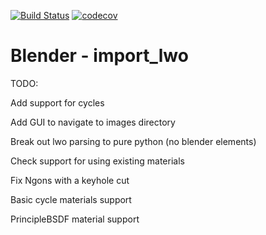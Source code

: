 [![Build Status](https://travis-ci.org/douglaskastle/blender-import-lwo.svg?branch=master)](https://travis-ci.org/douglaskastle/blender-import-lwo)
[![codecov](https://codecov.io/gh/douglaskastle/blender-import-lwo/branch/master/graph/badge.svg)](https://codecov.io/gh/douglaskastle/blender-import-lwo)

# Blender - import_lwo

TODO:

Add support for cycles

Add GUI to navigate to images directory

Break out lwo parsing to pure python (no blender elements)

Check support for using existing materials

Fix Ngons with a keyhole cut

Basic cycle materials support

PrincipleBSDF material support
